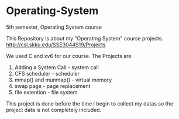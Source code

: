 # Operating-System
5th semester, Operating System course

This Repository is about my "Operating System" course projects.
http://csl.skku.edu/SSE3044S19/Projects

We used C and xv6 for our course.
The Projects are
1. Adding a System Call - system call
2. CFS scheduler - scheduler
3. mmap() and munmap() - virtual memory
4. swap page - page replacement
5. file extention - file system

This project is done before the time I begin to collect my datas so the project data is not completely included.
